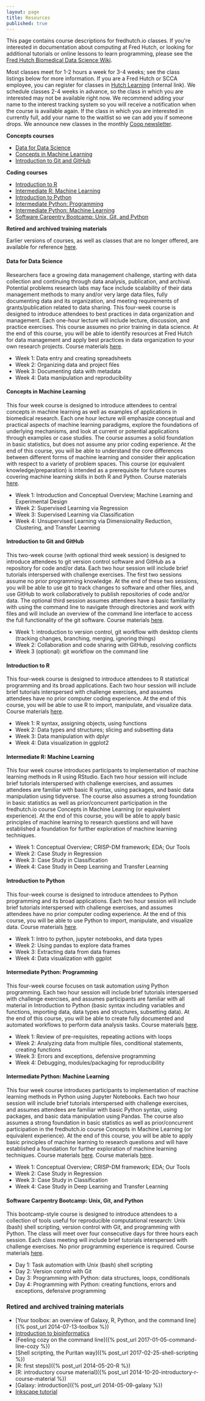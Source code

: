 ```yaml
---
layout: page
title: Resources
published: true
---
```


This page contains course descriptions for fredhutch.io classes. If you're interested in documentation about computing at Fred Hutch, or looking for additional tutorials or online lessons to learn programming, please see the [Fred Hutch Biomedical Data Science Wiki](http://sciwiki.fredhutch.org).


Most classes meet for 1-2 hours a week for 3-4 weeks; see the class listings below for more information. If you are a Fred Hutch or SCCA employee, you can register for classes in [Hutch Learning](https://centernet.fredhutch.org/cn/u/training/access-hutch-learning.html) (internal link). We schedule classes 2-4 weeks in advance, so the class in which you are interested may not be available right now. We recommend adding your name to the interest tracking system so you will receive a notification when the course is available again. If the class in which you are interested in currently full, add your name to the waitlist so we can add you if someone drops. We announce new classes in the monthly [Coop newsletter](https://research.fhcrc.org/coop/en/newsletter.html).

**Concepts courses**
- [Data for Data Science](#data-for-data-science)
- [Concepts in Machine Learning](#concepts-in-machine-learning)
- [Introduction to Git and GitHub](#introduction-to-git-and-github)

**Coding courses**
- [Introduction to R](#introduction-to-r)
- [Intermediate R: Machine Learning](#intermediate-r-machine-learning)
- [Introduction to Python](#introduction-to-python)
- [Intermediate Python: Programming](#intermediate-python-programming)
- [Intermediate Python: Machine Learning](#intermediate-python-machine-learning)
- [Software Carpentry Bootcamp: Unix, Git, and Python](#software-carpentry-bootcamp-unix-git-and-python)

**Retired and archived training materials**

Earlier versions of courses, as well as classes that are no longer offered, are available for reference [here](#retired-and-archived-training-materials).

#### Data for Data Science

Researchers face a growing data management challenge, starting with data collection and continuing through data analysis, publication, and archival. Potential problems research labs may face include scalability of their data management methods to many and/or very large data files, fully documenting data and its organization, and meeting requirements of grants/publication related to data sharing. This four-week course is designed to introduce attendees to best practices in data organization and management. Each one-hour lecture will include lecture, discussion, and practice exercises. This course assumes no prior training in data science. At the end of this course, you will be able to identify resources at Fred Hutch for data management and apply best practices in data organization to your own research projects. Course materials [here](https://github.com/fredhutchio/data_for_data_science).
* Week 1: Data entry and creating spreadsheets
* Week 2: Organizing data and project files
* Week 3: Documenting data with metadata
* Week 4: Data manipulation and reproducibility

#### Concepts in Machine Learning

This four week course is designed to introduce attendees to central concepts in machine learning as well as examples of applications in biomedical research. Each one hour lecture will emphasize conceptual and practical aspects of machine learning paradigms, explore the foundations of underlying mechanisms, and look at current or potential applications through examples or case studies. The course assumes a solid foundation in basic statistics, but does not assume any prior coding experience. At the end of this course, you will be able to understand the core differences between different forms of machine learning and consider their application with respect to a variety of problem spaces. This course (or equivalent knowledge/preparation) is intended as a prerequisite for future courses covering machine learning skills in both R and Python. Course materials [here](https://github.com/fredhutchio/concepts_machine_learning).
* Week 1: Introduction and Conceptual Overview; Machine Learning and Experimental Design
* Week 2: Supervised Learning via Regression
* Week 3: Supervised Learning via Classification
* Week 4: Unsupervised Learning via Dimensionality Reduction, Clustering, and Transfer Learning

#### Introduction to Git and GitHub

This two-week course (with optional third week session) is designed to introduce attendees to git version control software and GitHub as a repository for code and/or data. Each two hour session will include brief tutorials interspersed with challenge exercises. The first two sessions assume no prior programming knowledge. At the end of these two sessions, you will be able to use git to track changes to software and other files, and use GitHub to work collaboratively to publish repositories of code and/or data. The optional third session assumes attendees have a basic familiarity with using the command line to navigate through directories and work with files and will include an overview of the command line interface to access the full functionality of the git software. Course materials [here](https://github.com/fredhutchio/git_github_intro).
* Week 1: introduction to version control, git workflow with desktop clients (tracking changes, branching, merging, ignoring things)
* Week 2: Collaboration and code sharing with GitHub, resolving conflicts
* Week 3 (optional): git workflow on the command line

#### Introduction to R

This four-week course is designed to introduce attendees to R statistical programming and its broad applications. Each two hour session will include brief tutorials interspersed with challenge exercises, and assumes attendees have no prior computer coding experience. At the end of this course, you will be able to use R to import, manipulate, and visualize data. Course materials [here](https://github.com/fredhutchio/R_intro).
* Week 1: R syntax, assigning objects, using functions
* Week 2: Data types and structures; slicing and subsetting data
* Week 3: Data manipulation with dplyr
* Week 4: Data visualization in ggplot2

#### Intermediate R: Machine Learning

This four week course introduces participants to implementation of machine learning methods in R using RStudio. Each two hour session will include brief tutorials interspersed with challenge exercises, and assumes attendees are familiar with basic R syntax, using packages, and basic data manipulation using tidyverse. The course also assumes a strong foundation in basic statistics as well as prior/concurrent participation in the fredhutch.io course Concepts in Machine Learning (or equivalent experience). At the end of this course, you will be able to apply basic principles of machine learning to research questions and will have established a foundation for further exploration of machine learning techniques.
- Week 1: Conceptual Overview; CRISP-DM framework; EDA; Our Tools
- Week 2: Case Study in Regression
- Week 3: Case Study in Classification
- Week 4: Case Study in Deep Learning and Transfer Learning

#### Introduction to Python

This four-week course is designed to introduce attendees to Python programming and its broad applications. Each two hour session will include brief tutorials interspersed with challenge exercises, and assumes attendees have no prior computer coding experience. At the end of this course, you will be able to use Python to import, manipulate, and visualize data. Course materials [here](https://github.com/fredhutchio/python_intro).
* Week 1: Intro to python, jupyter notebooks, and data types
* Week 2: Using pandas to explore data frames
* Week 3: Extracting data from data frames
* Week 4: Data visualization with ggplot

#### Intermediate Python: Programming

This four-week course focuses on task automation using Python programming. Each two hour session will include brief tutorials interspersed with challenge exercises, and assumes participants are familiar with all material in Introduction to Python (basic syntax including variables and functions, importing data, data types and structures, subsetting data). At the end of this course, you will be able to create fully documented and automated workflows to perform data analysis tasks. Course materials [here](https://github.com/fredhutchio/python_programming).
* Week 1: Review of pre-requisites, repeating actions with loops
* Week 2: Analyzing data from multiple files, conditional statements, creating functions
* Week 3: Errors and exceptions, defensive programming
* Week 4: Debugging, modules/packaging for reproducibility

#### Intermediate Python: Machine Learning

This four week course introduces participants to implementation of machine learning methods in Python using Jupyter Notebooks. Each two hour session will include brief tutorials interspersed with challenge exercises, and assumes attendees are familiar with basic Python syntax, using packages, and basic data manipulation using Pandas. The course also assumes a strong foundation in basic statistics as well as prior/concurrent participation in the fredhutch.io course Concepts in Machine Learning (or equivalent experience). At the end of this course, you will be able to apply basic principles of machine learning to research questions and will have established a foundation for further exploration of machine learning techniques. Course materials [here](https://github.com/fredhutchio/python_machine_learning). Course materials [here](https://github.com/fredhutchio/python_machine_learning).
- Week 1: Conceptual Overview; CRISP-DM framework; EDA; Our Tools
- Week 2: Case Study in Regression
- Week 3: Case Study in Classification
- Week 4: Case Study in Deep Learning and Transfer Learning

#### Software Carpentry Bootcamp: Unix, Git, and Python

This bootcamp-style course is designed to introduce attendees to a collection of tools useful for reproducible computational research: Unix (bash) shell scripting, version control with Git, and programming with Python. The class will meet over four consecutive days for three hours each session. Each class meeting will include brief tutorials interspersed with challenge exercises. No prior programming experience is required. Course materials [here](https://software-carpentry.org/lessons/).
* Day 1: Task automation with Unix (bash) shell scripting
* Day 2: Version control with Git
* Day 3: Programming with Python: data structures, loops, conditionals
* Day 4: Programming with Python: creating functions, errors and exceptions, defensive programming

### Retired and archived training materials

* [Your toolbox: an overview of Galaxy, R, Python, and the command line]({% post_url 2014-07-13-toolbox %})
* [Introduction to bioinformatics](http://fredhutchio.github.io/intro-bioinformatics/)
* [Feeling cozy on the command line]({% post_url 2017-01-05-command-line-cozy %})
* [Shell scripting, the Puritan way]({% post_url 2017-02-25-shell-scripting %})
* [R: first steps]({% post_url 2014-05-20-R %})
* [R: introductory course material]({% post_url 2014-10-20-introductory-r-course-material %})
* [Galaxy: introduction]({% post_url 2014-05-09-galaxy %})
* [Inkscape tutorial](https://github.com/fredhutchio/inkscape-tutorial)
